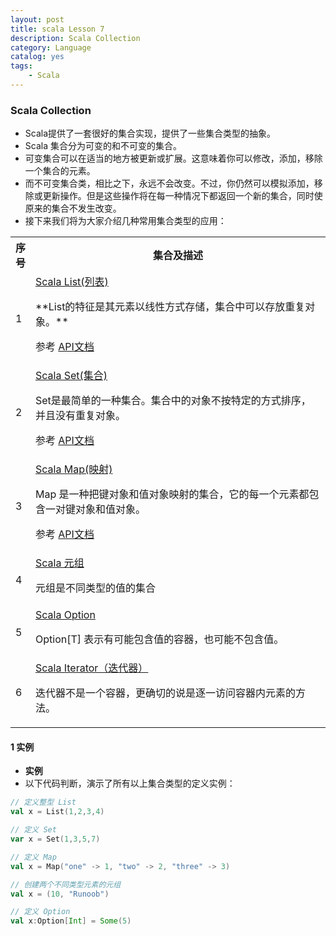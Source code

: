 ```yaml
---
layout: post
title: scala Lesson 7
description: Scala Collection
category: Language
catalog: yes
tags:
    - Scala
---
```

### Scala Collection

* Scala提供了一套很好的集合实现，提供了一些集合类型的抽象。
* Scala 集合分为可变的和不可变的集合。
* 可变集合可以在适当的地方被更新或扩展。这意味着你可以修改，添加，移除一个集合的元素。
* 而不可变集合类，相比之下，永远不会改变。不过，你仍然可以模拟添加，移除或更新操作。但是这些操作将在每一种情况下都返回一个新的集合，同时使原来的集合不发生改变。
* 接下来我们将为大家介绍几种常用集合类型的应用：

<table class="reference">
<tbody><tr>
<th style="width:5%">序号</th>
<th style="width:95%">集合及描述</th>
</tr>
<tr>
<td>1</td>
<td><a target="_blank" href="/language/2016/08/31/scala-lists/">Scala List(列表)</a>
<p>**List的特征是其元素以线性方式存储，集合中可以存放重复对象。** </p>
<p>参考 <a rel="nofollow" href="http://www.scala-lang.org/api/current/scala/collection/immutable/List.html" >API文档</a></p>
</td>
</tr>
<tr>
<td>2</td>
<td><a target="_blank" href="/language/2016/08/31/scala-sets/">Scala Set(集合) </a>
<p>Set是最简单的一种集合。集合中的对象不按特定的方式排序，并且没有重复对象。</p>
<p>参考 <a target="_blank" rel="nofollow" href="http://www.scala-lang.org/api/current/scala/collection/immutable/Set.html" >API文档</a></p>
</td>
</tr>
<tr>
<td>3</td>
<td><a target="_blank" href="/language/2016/08/31/scala-maps/">Scala Map(映射)</a>
<p>Map 是一种把键对象和值对象映射的集合，它的每一个元素都包含一对键对象和值对象。 </p>
<p>参考 <a target="_blank" rel="nofollow" href="http://www.scala-lang.org/api/current/scala/collection/immutable/Map.html" >API文档</a></p>
</td>
</tr>
<tr>
<td>4</td>
<td><a target="_blank" href="/language/2016/08/31/scala-tuples/">Scala 元组</a>
<p>元组是不同类型的值的集合</p></td>
</tr>
<tr>
<td>5</td>
<td><a target="_blank" href="/language/2016/08/31/scala-options/">Scala Option</a>
<p>Option[T] 表示有可能包含值的容器，也可能不包含值。</p></td>
</tr>
<tr>
<td>6</td>
<td><a target="_blank" href="/language/2016/08/31/scala-iterators/">Scala Iterator（迭代器）</a>
<p>迭代器不是一个容器，更确切的说是逐一访问容器内元素的方法。</p></td>
</tr>
</tbody></table>


#### 1 实例


* **实例**
* 以下代码判断，演示了所有以上集合类型的定义实例：

~~~scala
// 定义整型 List
val x = List(1,2,3,4)

// 定义 Set
var x = Set(1,3,5,7)

// 定义 Map
val x = Map("one" -> 1, "two" -> 2, "three" -> 3)

// 创建两个不同类型元素的元组
val x = (10, "Runoob")

// 定义 Option
val x:Option[Int] = Some(5)
~~~
